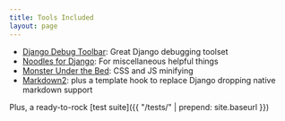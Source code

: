 ```yaml
---
title: Tools Included
layout: page
---
```


- [Django Debug Toolbar](http://django-debug-toolbar.readthedocs.org/en/latest/): Great Django debugging toolset
- [Noodles for Django](http://brant.github.io/django-noodles/): For miscellaneous helpful things
- [Monster Under the Bed](http://brant.github.io/django-mub/): CSS and JS minifying
- [Markdown2](https://github.com/trentm/python-markdown2]): plus a template hook to replace Django dropping native markdown support

Plus, a ready-to-rock [test suite]({{ "/tests/" | prepend: site.baseurl }})
